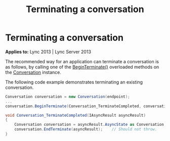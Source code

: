 ﻿---
title: Terminating a conversation
TOCTitle: Terminating a conversation
ms:assetid: b39542d7-92a7-413c-9db4-665e63376541
ms:mtpsurl: https://msdn.microsoft.com/library/Dn465982(v=office.15)
ms:contentKeyID: 57102778
ms.date: 07/25/2014
mtps_version: v=office.15
dev_langs:
- csharp
---

# Terminating a conversation


**Applies to:** Lync 2013 | Lync Server 2013

The recommended way for an application can terminate a conversation is as follows, by calling one of the [BeginTerminate()](https://msdn.microsoft.com/library/hh349607\(v=office.15\)) overloaded methods on the [Conversation](https://msdn.microsoft.com/library/hh349224\(v=office.15\)) instance.

The following code example demonstrates terminating an existing conversation.

```csharp
Conversation conversation = new Conversation(endpoint);
...
conversation.BeginTerminate(Conversation_TerminateCompleted, conversation);

void Conversation_TerminateCompleted(IAsyncResult asyncResult)
{
    Conversation conversation = asyncResult.AsyncState as Conversation;
    conversation.EndTerminate(asyncResult);    // Should not throw.
}
```

